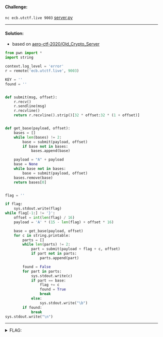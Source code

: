 #### Challenge:

`nc ecb.utctf.live 9003` [server.py](./server.py ":ignore")

---

#### Solution:

- based on [aero-ctf-2020/Old_Crypto_Server](/aero-ctf-2020/README?id=old_crypto_server)

```python
from pwn import *
import string

context.log_level = 'error'
r = remote('ecb.utctf.live', 9003)

KEY = ''
found = ''


def submit(msg, offset):
    r.recv()
    r.sendline(msg)
    r.recvline()
    return r.recvline().strip()[32 * offset:32 * (1 + offset)]


def get_base(payload, offset):
    bases = []
    while len(bases) != 2:
        base = submit(payload, offset)
        if base not in bases:
            bases.append(base)

    payload = "A" + payload
    base = None
    while base not in bases:
        base = submit(payload, offset)
    bases.remove(base)
    return bases[0]


flag = ''

if flag:
    sys.stdout.write(flag)
while flag[-1:] != '}':
    offset = int(len(flag) / 16)
    payload = 'A' * (15 - len(flag) + offset * 16)

    base = get_base(payload, offset)
    for c in string.printable:
        parts = []
        while len(parts) != 2:
            part = submit(payload + flag + c, offset)
            if part not in parts:
                parts.append(part)

        found = False
        for part in parts:
            sys.stdout.write(c)
            if part == base:
                flag += c
                found = True
                break
            else:
                sys.stdout.write("\b")
        if found:
            break
sys.stdout.write("\n")
```

---

<details><summary>FLAG:</summary>

```
utflag{3cb_w17h_r4nd0m_pr3f1x}
```

</details>
<br/>

